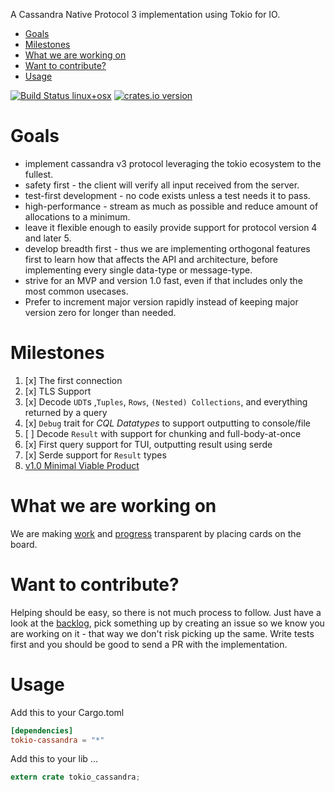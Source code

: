 <!-- START doctoc generated TOC please keep comment here to allow auto update -->
<!-- DON'T EDIT THIS SECTION, INSTEAD RE-RUN doctoc TO UPDATE -->
A Cassandra Native Protocol 3 implementation using Tokio for IO.

- [Goals](#goals)
- [Milestones](#milestones)
- [What we are working on](#what-we-are-working-on)
- [Want to contribute?](#want-to-contribute)
- [Usage](#usage)

<!-- END doctoc generated TOC please keep comment here to allow auto update -->

[![Build Status linux+osx](https://travis-ci.org/nhellwig/tokio-cassandra.svg?branch=master)](https://travis-ci.org/nhellwig/tokio-cassandra)
[![crates.io version](https://img.shields.io/crates/v/tokio-cassandra.svg)](https://crates.io/crates/tokio-cassandra)

# Goals
* implement cassandra v3 protocol leveraging the tokio ecosystem to the fullest.
* safety first - the client will verify all input received from the server.
* test-first development - no code exists unless a test needs it to pass.
* high-performance - stream as much as possible and reduce amount of allocations to a minimum.
* leave it flexible enough to easily provide support for protocol version 4 and later 5.
* develop breadth first - thus we are implementing orthogonal features first to learn how that affects the API and architecture, before implementing every single data-type or message-type.
* strive for an MVP and version 1.0 fast, even if that includes only the most common usecases.
* Prefer to increment major version rapidly instead of keeping major version zero for longer than needed.

# Milestones
1. [x] The first connection
1. [x] TLS Support
1. [x] Decode `UDT`s ,`Tuples`, `Rows`, `(Nested) Collections`, and everything returned by a query
1. [x] `Debug` trait for _CQL Datatypes_ to support outputting to console/file
1. [ ] Decode `Result` with support for chunking and full-body-at-once
1. [x] First query support for TUI, outputting result using serde
1. [x] Serde support for `Result` types
1. [v1.0 Minimal Viable Product](https://github.com/nhellwig/tokio-cassandra/milestone/2)

# What we are working on

We are making [work][kanban] and [progress][progress] transparent by placing cards on the board.

# Want to contribute?

Helping should be easy, so there is not much process to follow. Just have a look at the [backlog][kanban], pick something up by creating an issue so we know you are working on it - that way we don't risk picking up the same. Write tests first and you should be good to send a PR with the implementation.

# Usage

Add this to your Cargo.toml
```toml
[dependencies]
tokio-cassandra = "*"
```

Add this to your lib ...
```Rust
extern crate tokio_cassandra;
```

[kanban]: https://github.com/nhellwig/tokio-cassandra/projects/2
[progress]: https://github.com/nhellwig/tokio-cassandra/milestone/2
